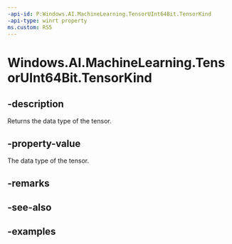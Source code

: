 ```yaml
---
-api-id: P:Windows.AI.MachineLearning.TensorUInt64Bit.TensorKind
-api-type: winrt property
ms.custom: RS5
---
```


<!-- Property syntax.
public TensorKind TensorKind { get; }
-->

# Windows.AI.MachineLearning.TensorUInt64Bit.TensorKind

## -description
Returns the data type of the tensor.

## -property-value
The data type of the tensor.

## -remarks

## -see-also

## -examples
